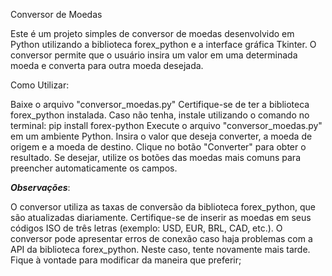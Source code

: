 Conversor de Moedas

Este é um projeto simples de conversor de moedas desenvolvido em Python utilizando a biblioteca forex_python e a interface gráfica Tkinter. O conversor permite que o usuário insira um valor em uma determinada moeda e converta para outra moeda desejada.

Como Utilizar:

Baixe o arquivo "conversor_moedas.py"
Certifique-se de ter a biblioteca forex_python instalada. Caso não tenha, instale utilizando o comando no terminal: pip install forex-python
Execute o arquivo "conversor_moedas.py" em um ambiente Python.
Insira o valor que deseja converter, a moeda de origem e a moeda de destino.
Clique no botão "Converter" para obter o resultado.
Se desejar, utilize os botões das moedas mais comuns para preencher automaticamente os campos.


*****Observações*****:

O conversor utiliza as taxas de conversão da biblioteca forex_python, que são atualizadas diariamente.
Certifique-se de inserir as moedas em seus códigos ISO de três letras (exemplo: USD, EUR, BRL, CAD, etc.).
O conversor pode apresentar erros de conexão caso haja problemas com a API da biblioteca forex_python. Neste caso, tente novamente mais tarde.
Fique à vontade para modificar da maneira que preferir;
